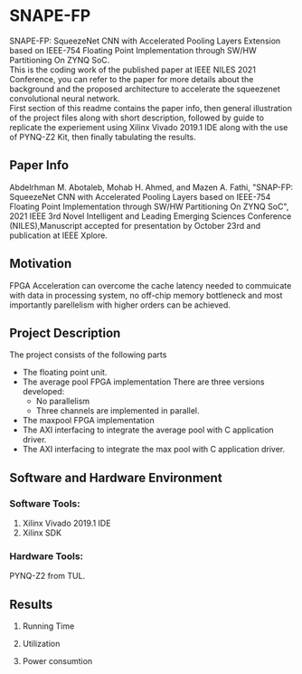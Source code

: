 # SNAPE-FP
SNAPE-FP: SqueezeNet CNN with Accelerated Pooling Layers Extension based on IEEE-754 Floating Point Implementation through SW/HW Partitioning On ZYNQ SoC.</br>
This is the coding work of the published paper at IEEE NILES 2021 Conference, you can refer to the paper for more details about the background and the proposed architecture to accelerate the squeezenet convolutional neural network.</br>
First section of this readme contains the paper info, then general illustration of the project files along with short description, followed by guide to replicate the experiement using Xilinx Vivado 2019.1 IDE along with the use of PYNQ-Z2 Kit, then finally tabulating the results.

## Paper Info
Abdelrhman M. Abotaleb, Mohab H. Ahmed, and Mazen A. Fathi, "SNAP-FP: SqueezeNet CNN with Accelerated
Pooling Layers based on IEEE-754 Floating Point Implementation through SW/HW Partitioning On ZYNQ SoC",
2021 IEEE 3rd Novel Intelligent and Leading Emerging Sciences Conference (NILES),Manuscript accepted for
presentation by October 23rd and publication at IEEE Xplore.

## Motivation
FPGA Acceleration can overcome the cache latency needed to commuicate with data in processing system, no off-chip memory bottleneck and most importantly parellelism with higher orders can be achieved. 

## Project Description 
The project consists of the following parts
- The floating point unit.
- The average pool FPGA implementation
    There are three versions developed:
    - No parallelism 
    - Three channels are implemented in parallel.
- The maxpool FPGA implementation
- The AXI interfacing to integrate the average pool with C application driver.
- The AXI interfacing to integrate the max pool with C application driver.


## Software and Hardware Environment

### Software Tools:

1. Xilinx Vivado 2019.1 IDE
2. Xilinx SDK

### Hardware Tools:

PYNQ-Z2 from TUL.

## Results
1. Running Time


2. Utilization


3. Power consumtion



